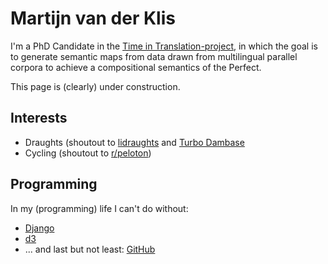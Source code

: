 # Martijn van der Klis 

I'm a PhD Candidate in the [Time in Translation-project](https://time-in-translation.hum.uu.nl/), in which the goal is to generate semantic maps from data drawn from multilingual parallel corpora to achieve a compositional semantics of the Perfect.

This page is (clearly) under construction. 

## Interests 

- Draughts (shoutout to [lidraughts](https://lidraughts.org/) and [Turbo Dambase](https://www.tdambase.com/tdamhome.php)
- Cycling (shoutout to [r/peloton](https://www.reddit.com/r/peloton/))

## Programming

In my (programming) life I can't do without: 

- [Django](https://www.djangoproject.com/)
- [d3](https://d3js.org/)
- ... and last but not least: [GitHub](https://github.com/)

